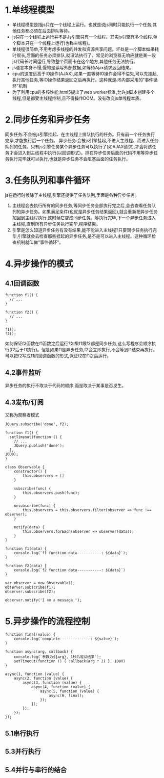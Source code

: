 # 1.单线程模型
- 单线程模型是指js只在一个线程上运行。也就是说js同时只能执行一个任务,其他任务都必须在后面排队等待。
- js只在一个线程上运行并不是Js引擎只有一个线程。其实js引擎有多个线程,单个脚本只在一个线程上运行(也称主线程)。
- 单线程很简单,不用考虑多线程的并发和资源共享问题。坏处是一个脚本如果耗时很长,后面的任务必须排队,就没法执行了。常见的浏览器无响应就是某一段js代码长时间运行,导致整个页面卡在这个地方,其他任务无法执行。
- js语言本身不慢,慢的是读写外部数据,如等待Ajax请求返回结果。
- cpu的速度远高于IO操作(AJAX),如果一直等待IO操作会得不偿失,可以先挂起,执行其他任务,等IO操作结果返回之后再执行。这种就是JS内部采用的"事件循环"机制
- 为了利用cpu的多核性能,html5提出了web worker标准,允许js脚本创建多个线程,但是都受主线程控制,且不得操作DOM。没有改变js单线程本质。
# 2.同步任务和异步任务
同步任务:不会被js引擎挂起、在主线程上排队执行的任务。只有前一个任务执行完毕,才能执行后一个任务。
异步任务:会被js引擎挂起,不进入主线程、而进入任务队列的任务。只有js引擎任务某个异步任务可以执行了(如AJAX请求),才会将该任务才会进入到主线程中执行(以回调形式)。排在异步任务后面的代码不用等异步任务执行完毕就可以执行,也就是异步任务不会阻塞后面的任务执行。
# 3.任务队列和事件循环
js在运行时候除了主线程,引擎还提供了任务队列,里面是各种异步任务。
1. 主线程会去执行所有的同步任务,等同步任务全部执行完之后,会去查看任务队列的异步任务。如果满足条件(也就是异步任务结果返回),就会重新把异步任务加回到主线程执行,这时候它变成同步任务。等执行完毕,下一个异步任务进入主线程,直到所有异步任务执行完毕,程序结束。
2. 引擎是怎么知道异步任务有没有结果,能不能进入主线程?只要同步任务执行完毕,引擎就会去检查那些挂起的异步任务,是不是可以进入主线程。这种循环检查机制就叫做"事件循环"。
# 4.异步操作的模式
## 4.1回调函数
```
function f1() {
  // ...
}

function f2() {
  // ...
}

f1();
f2();
```
如何保证f2函数在f1函数之后运行?如果f1跟f2都是同步任务,这么写程序会顺序执行(f2后于f1执行)。但是如果f1是异步任务,f2会立即执行,不会等到f1结束再执行。
可以把f2写成f1的回调函数的形式,保证f2在f1之后运行。
## 4.2事件监听
异步任务的执行不取决于代码的顺序,而是取决于某事是否发生。
## 4.3发布/订阅
又称为观察者模式
```
JQuery.subscribe('done', f2);

function f1() {
  setTimeout(function () {
    // ...
    JQuery.publish('done');
  },
1000);
}
```
```
class Observable {
    constructor() {
        this.observers = []
    }

    subscribe(func) {
        this.observers.push(func);
    }

    unsubscribe(func) {
        this.observers = this.observers.filter(observer => func !== observer);
    }

    notify(data) {
        this.observers.forEach(observer => observer(data));
    }
}

function f1(data) {
    console.log(`f1 function data-----------: ${data}`);
}

function f2(data) {
    console.log(`f2 function data-----------: ${data}`)
}

var observer = new Observable();
observer.subscribe(f1);
observer.subscribe(f2);

observer.notify('I am a message.');
```
# 5.异步操作的流程控制
```
function final(value) {
    console.log(`complete--------------: ${value}`);
}

function async(arg, callback) {
    console.log(`参数为${arg}, 1秒后返回结果`);
    setTimeout(function () { callback(arg * 2) }, 1000)
}

async(1, function (value) {
    async(2, function (value) {
        async(3, function (value) {
            async(4, function (value) {
                async(5, function (value) {
                    async(6, final);
                });
            });
        });
    });
});
```
## 5.1串行执行
## 5.3并行执行
## 5.4并行与串行的结合
